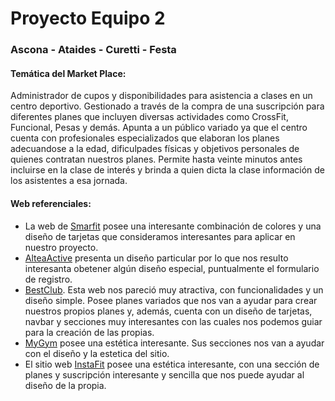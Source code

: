 #  Proyecto Equipo 2
### Ascona - Ataides -  Curetti - Festa ###

#### Temática del Market Place:
Administrador de cupos y disponibilidades para asistencia a clases en un centro deportivo. Gestionado a través de la compra de una suscripción para diferentes planes que incluyen diversas actividades como CrossFit, Funcional, Pesas y demás. Apunta a un público variado ya que el centro cuenta con profesionales especializados que elaboran los planes adecuandose a la edad, dificulpades físicas y objetivos personales de quienes contratan nuestros planes.
Permite hasta veinte minutos antes incluirse en la clase de interés y brinda a quien dicta la clase información de los asistentes a esa jornada.


#### Web referenciales:

- La web de [Smarfit](https://www.smartfit.com.ar/) posee una interesante combinación de colores y una diseño de tarjetas que consideramos interesantes para aplicar en nuestro proyecto.
- [AlteaActive](https://alteaactive.com/toronto/) presenta un diseño particular por lo que nos resulto interesanta obetener algún diseño especial, puntualmente el formulario de registro.
- [BestClub](https://bestclub.com.ar/). Esta web nos pareció muy atractiva, con funcionalidades y un diseño simple. Posee planes variados que nos van a ayudar para crear nuestros propios planes y, además, cuenta con un diseño de tarjetas, navbar y secciones muy interesantes con las cuales nos podemos guiar para la creación de las propias. 
- [MyGym](https://www.mygym.com.ar/) posee una estética interesante. Sus secciones nos van a ayudar con el diseño y la estetica del sitio.
- El sitio web [InstaFit](https://instafit.com/) posee una estética interesante, con una sección de planes y suscripción interesante y sencilla que nos puede ayudar al diseño de la propia.


